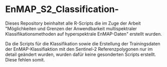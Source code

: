 # EnMAP_S2_Classification-
Dieses Repository beinhaltet alle R-Scripts die im Zuge der Arbeit "Möglichkeiten und Grenzen der Anwendbarkeit multispektraler Klassifikationsmethoden auf hyperspektrale EnMAP-Daten" erstellt wurden.

Da die Scripts für die Klassifikation sowie die Erstellung der Trainingsdaten der EnMAP-Klassifiaktion mit den Sentinel-2 Referenzpolygonen nur im detail geändert wurden, wurden dafür keine gesonderten Scripts erstellt. Diese fehlen somit.
